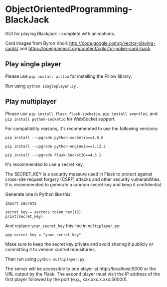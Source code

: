 # ObjectOrientedProgramming-BlackJack

GUI for playing Blackjack - complete with animations.

Card images from Byron Knoll: http://code.google.com/p/vector-playing-cards/ and https://opengameart.org/content/colorful-poker-card-back

## Play single player
Please use `pip install pillow` for installing the Pillow library.

Run using `python singleplayer.py` . 

## Play multiplayer
Please use `pip install flask flask-socketio`, `pip install eventlet`, and `pip install python-socketio` for WebSocket support. 

For compatibility reasons, it's recommended to use the following versions:

```
pip install --upgrade python-socketio==4.6.0

pip install --upgrade python-engineio==3.13.2

pip install --upgrade Flask-SocketIO==4.3.1
```

It's recommended to use a secret key.  

The SECRET_KEY is a security measure used in Flask to protect against cross-site request forgery (CSRF) attacks and other security vulnerabilities. It is recommended to generate a random secret key and keep it confidential.

Generate one in Python like this:

```
import secrets

secret_key = secrets.token_hex(16)
print(secret_key)
```

And replace `your_secret_key` this line in `multiplayer.py`:

```
app.secret_key = "your_secret_key"
```

Make sure to keep the secret key private and avoid sharing it publicly or committing it to version control repositories.

Then run using `python multiplayer.py`.

The server will be accessible to one player at http://localhost:5000 or the URL output by the Flask. The second player must visit the IP address of the first player followed by the port (e.g., xxx.xxx.x.xxx:50000). 
